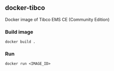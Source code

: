 ## docker-tibco

Docker image of Tibco EMS CE (Community Edition)

### Build image

    docker build .

### Run

    docker run <IMAGE_ID>
